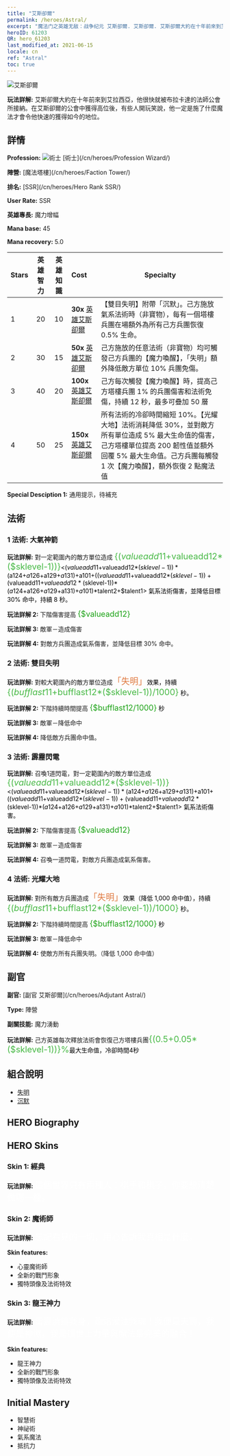 ```yaml
---
title: "艾斯卻爾"
permalink: /heroes/Astral/
excerpt: "魔法门之英雄无敌：战争纪元 艾斯卻爾. 艾斯卻爾. 艾斯卻爾大約在十年前來到艾拉西亞，他很快就被布拉卡達的法師公會所接納。在艾斯卻爾的公會中獲得高位後，有些人開玩笑說，他一定是施了什麼魔法才會令他快速的獲得如今的地位。"
heroID: 61203
QR: hero_61203
last_modified_at: 2021-06-15
locale: cn
ref: "Astral"
toc: true
---
```

  ![艾斯卻爾](/images/h/h_Astral.jpg)

 **玩法詳解:** 艾斯卻爾大約在十年前來到艾拉西亞，他很快就被布拉卡達的法師公會所接納。在艾斯卻爾的公會中獲得高位後，有些人開玩笑說，他一定是施了什麼魔法才會令他快速的獲得如今的地位。
## 詳情
 **Profession:** ![術士](/images/h/h_prof_15.png)  [術士](/cn/heroes/Profession Wizard/)

 **陣營:** [魔法塔樓](/cn/heroes/Faction Tower/)

 **排名:** [SSR](/cn/heroes/Hero Rank SSR/)

 **User Rate:** SSR

 **英雄專長:** 魔力增幅

 **Mana base:** 45

 **Mana recovery:** 5.0


  | Stars | 英雄智力 | 英雄知識 | Cost |     Specialty     |
  |---------|:---------------:|:---------------:|:--|--------------------|
  |    1    | 20 | 10 | **30x** [英雄艾斯卻爾](/cn/Items/her_388/) | 【雙目失明】附帶「沉默」。己方施放氣系法術時（非寶物），每有一個塔樓兵團在場額外為所有己方兵團恢復 0.5% 生命。 |
  |    2    | 30 | 15 | **50x** [英雄艾斯卻爾](/cn/Items/her_388/) | 己方施放的任意法術（非寶物）均可觸發己方兵團的【魔力喚醒】，「失明」額外降低敵方單位 10% 兵團免傷。 |
  |    3    | 40 | 20 | **100x** [英雄艾斯卻爾](/cn/Items/her_388/) | 己方每次觸發【魔力喚醒】時，提高己方塔樓兵團 1% 的兵團傷害和法術免傷，持續 12 秒，最多可疊加 50 層 |
  |    4    | 50 | 25 | **150x** [英雄艾斯卻爾](/cn/Items/her_388/) | 所有法術的冷卻時間縮短 10%。【光耀大地】法術消耗降低 30%，並對敵方所有單位造成 5% 最大生命值的傷害，己方塔樓單位提高 200 韌性值並額外回覆 5% 最大生命值。己方兵團每觸發 1 次【魔力喚醒】，額外恢復 2 點魔法值 |

 **Special Desciption 1:** 通用提示，待補充

## 法術
### 1 法術: 大氣神箭
 **玩法詳解:** 對一定範圍內的敵方單位造成 <span style="color: #48b946;font-size:20px">{($valueadd11+$valueadd12*($sklevel-1))}</span><span style="color: black"><($valueadd11+$valueadd12*($sklevel-1))*($a124+$a126+$a129+$a131)+$a101+(($valueadd11+$valueadd12*($sklevel-1))+($valueadd11+$valueadd12*($sklevel-1))*($a124+$a126+$a129+$a131)+$a101)*$talent2+$talent1> 氣系法術傷害，並降低目標 30% 命中，持續 8 秒。

 **玩法詳解 2:** 下階傷害提高 <span style="color: #1ca216;font-size:18px">{$valueadd12}</span><span style="color: black">

 **玩法詳解 3:** 敵軍－造成傷害

 **玩法詳解 4:** 對敵方兵團造成氣系傷害，並降低目標 30% 命中。

### 2 法術: 雙目失明
 **玩法詳解:** 對較大範圍內的敵方單位造成<span style="color: #e07c44;font-size:20px">「失明」</span><span style="color: black">效果，持續 <span style="color: #48b946;font-size:20px">{($bufflast11+$bufflast12*($sklevel-1))/1000}</span><span style="color: black"> 秒。

 **玩法詳解 2:** 下階持續時間提高 <span style="color: #1ca216;font-size:18px">{$bufflast12/1000}</span><span style="color: black"> 秒

 **玩法詳解 3:** 敵軍－降低命中

 **玩法詳解 4:** 降低敵方兵團命中值。

### 3 法術: 霹靂閃電
 **玩法詳解:** 召喚1道閃電，對一定範圍內的敵方單位造成 <span style="color: #48b946;font-size:20px">{($valueadd11+$valueadd12*($sklevel-1))}</span><span style="color: black"><($valueadd11+$valueadd12*($sklevel-1))*($a124+$a126+$a129+$a131)+$a101+(($valueadd11+$valueadd12*($sklevel-1))+($valueadd11+$valueadd12*($sklevel-1))*($a124+$a126+$a129+$a131)+$a101)*$talent2+$talent1> 氣系法術傷害。

 **玩法詳解 2:** 下階傷害提高 <span style="color: #1ca216;font-size:18px">{$valueadd12}</span><span style="color: black">

 **玩法詳解 3:** 敵軍－造成傷害

 **玩法詳解 4:** 召喚一道閃電，對敵方兵團造成氣系傷害。

### 4 法術: 光耀大地
 **玩法詳解:** 對所有敵方兵團造成<span style="color: #e07c44;font-size:20px">「失明」</span><span style="color: black">效果（降低 1,000 命中值），持續 <span style="color: #48b946;font-size:20px">{($bufflast11+$bufflast12*($sklevel-1))/1000}</span><span style="color: black"> 秒。

 **玩法詳解 2:** 下階持續時間提高 <span style="color: #1ca216;font-size:18px">{$bufflast12/1000}</span><span style="color: black"> 秒

 **玩法詳解 3:** 敵軍－降低命中

 **玩法詳解 4:** 使敵方所有兵團失明。（降低 1,000 命中值）


## 副官

 **副官:**  [副官 艾斯卻爾](/cn/heroes/Adjutant Astral/) 

 **Type:**  陣營 

 **副關技能:**  魔力湧動 

 **玩法詳解:** 己方英雄每次釋放法術會恢復己方塔樓兵團<span style="color: #48b946;font-size:20px">{(0.5+0.05*($sklevel-1))}%</span><span style="color: black">最大生命值，冷卻時間4秒

## 組合說明

* [失明](/cn/combination/失明/) 
* [沉默](/cn/combination/沉默/) 

## HERO Biography

## HERO Skins
### Skin 1: **經典**

 **玩法詳解:** <span style="color: #ffffff;font-size:20px">這個世界只有兩種人：棋手和棋子，你要想清楚做哪一種。</span>


### Skin 2: **魔術師**

 **玩法詳解:** <span style="color: #ffffff;font-size:20px">忘記看見的一切，用心告訴我真相是什麼。</span>

 **Skin features:** 

   - 心靈魔術師
   - 全新的戰鬥形象
   - 獨特頭像及法術特效

### Skin 3: **龍王神力**

 **玩法詳解:** <span style="color: #ffffff;font-size:20px">雷霆澆鑄我身，龍焰灌注我魂！我便是天罰，我便是神懲，我是這世上力量與魔法最完美的融合！</span>

 **Skin features:** 

   - 龍王神力
   - 全新的戰鬥形象
   - 獨特頭像及法術特效


## Initial Mastery
   - 智慧術
   - 神祕術
   - 氣系魔法
   - 抵抗力

